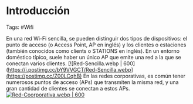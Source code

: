 # Introducción

Tags: #Wifi 

En una red Wi-Fi sencilla, se pueden distinguir dos tipos de dispositivos: el punto de acceso (o Access Point, AP en inglés) y los clientes o estaciones (también conocidos como clients o STATIONS en inglés). En un entorno doméstico típico, suele haber un único AP que emite una red a la que se conectan varios clientes.
[![Red-Sencilla.webp | 600](https://i.postimg.cc/bY9VVGCT/Red-Sencilla.webp](https://postimg.cc/Z00LCqhB)
 En las redes corporativas, es común tener numerosos puntos de acceso (APs) que transmiten la misma red, y una gran cantidad de clientes se conectan a estos APs.
[![Red-Coorporativa.webp | 600](https://i.postimg.cc/LXTkDP9g/Red-Coorporativa.webp)](https://postimg.cc/ygDSYkS7)

